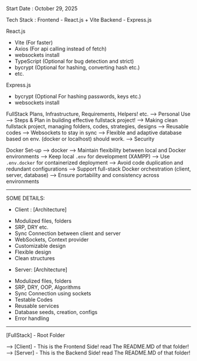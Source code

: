 Start Date : October 29, 2025

Tech Stack :
Frontend - React.js + Vite
Backend - Express.js

React.js 
- Vite (For faster)
- Axios (For api calling instead of fetch)
- websockets install 
- TypeScript (Optional for bug detection and strict)
- bycrypt (Optional for hashing, converting hash etc.)
- etc.


Express.js
- bycrypt (Optional For hashing passwords, keys etc.)
- websockets install


FullStack Plans, Infrastructure, Requirements, Helpers! etc.
--> Personal Use
--> Steps & Plan in building effective fullstack project!
--> Making clean fullstack project, managing folders, codes, strategies, designs
--> Reusable codes
--> Websockets to stay in sync 
--> Flexible and adaptive database based on env. (docker or localhost) should work.
--> Security

Docker Set-up
--> docker
--> Maintain flexibility between local and Docker environments
--> Keep local `.env` for development (XAMPP)
--> Use `.env.docker` for containerized deployment
--> Avoid code duplication and redundant configurations
--> Support full-stack Docker orchestration (client, server, database)
--> Ensure portability and consistency across environments

--------------------------------------------------------------------------------------------

SOME DETAILS:
* Client :
[Architecture]
- Modulized files, folders
- SRP, DRY etc.
- Sync Connection between client and server
- WebSockets, Context provider
- Customizable design
- Flexible design
- Clean structures

* Server:
[Architecture]
- Modulized files, folders
- SRP, DRY, OOP, Algorithms
- Sync Connection using sockets
- Testable Codes
- Reusable services
- Database seeds, creation, configs
- Error handling

-------------------------------------------------------------------------------------------

[FullStack] - Root Folder

--> [Client] - This is the Frontend Side! read The README.MD of that folder!
--> [Server] - This is the Backend Side! read The README.MD of that folder!

